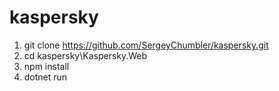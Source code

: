 # kaspersky
1. git clone https://github.com/SergeyChumbler/kaspersky.git
2. cd kaspersky\Kaspersky.Web
3. npm install
4. dotnet run
